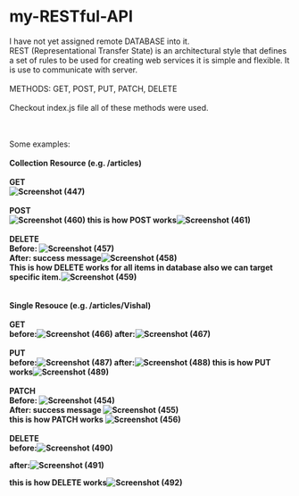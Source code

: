 # my-RESTful-API 
I have not yet assigned remote DATABASE into it.<br />
REST (Representational Transfer State) is an architectural style that defines a set of rules to be used for creating web services it is simple and flexible. It is use to communicate with server. <br />
<br />
METHODS: GET, POST, PUT, PATCH, DELETE <br /><br />
Checkout index.js file all of these methods were used.

<br /><br />Some examples:<br /><br />
<b>Collection Resource (e.g. /articles)<b/>
<br/><br/><b>GET</b><br />
![Screenshot (447)](https://user-images.githubusercontent.com/103761502/210414619-bb14483c-4afd-4524-9b56-4708cec01562.png)
<br /><br />
<b>POST</b>  <br />
![Screenshot (460)](https://user-images.githubusercontent.com/103761502/210417288-bdd21a21-555f-4c85-accf-a5c84b4e14f5.png)
this is how POST works![Screenshot (461)](https://user-images.githubusercontent.com/103761502/210417436-f46e2acc-c4f7-42c9-bea3-371d782879f4.png)
<br /><br />
<b>DELETE</b>
<br />
Before: ![Screenshot (457)](https://user-images.githubusercontent.com/103761502/210415840-1d8e6766-f5af-4535-aa19-7298e9c8c960.png)
<br />After: success message![Screenshot (458)](https://user-images.githubusercontent.com/103761502/210415898-a5a06981-b6c4-48ce-9512-9f52dda90112.png)
<br />This is how DELETE works for all items in database also we can target specific item.![Screenshot (459)](https://user-images.githubusercontent.com/103761502/210416030-390ed182-d8d5-4920-a573-fa0f0270a9bf.png)
<br /><br /><br />
Single Resouce (e.g. /articles/Vishal)<br /><br />
<b>GET</b>
<br />
before:![Screenshot (466)](https://user-images.githubusercontent.com/103761502/210419301-15d8ba53-9a43-4a40-9a01-4707039927a5.png)
after:![Screenshot (467)](https://user-images.githubusercontent.com/103761502/210419323-d655769d-c23f-4891-ac02-25c53f11b4e6.png)
<br /><br />
<b>PUT</b>
<br />
before:![Screenshot (487)](https://user-images.githubusercontent.com/103761502/210422431-4b14eb80-7358-4dfc-ba3f-1070c38c218b.png)
after:![Screenshot (488)](https://user-images.githubusercontent.com/103761502/210422444-626ea5cd-2348-411d-a99f-3c669d9e381b.png)
this is how PUT works![Screenshot (489)](https://user-images.githubusercontent.com/103761502/210422467-219a20fc-a0a5-4db3-add4-6b8b62b2ac1e.png)
<br /><br/>
<b>PATCH</b><br />
Before:
![Screenshot (454)](https://user-images.githubusercontent.com/103761502/210414814-68d147fa-5761-4e7a-9c31-4fa4208e36f7.png)
<br />After: success message
![Screenshot (455)](https://user-images.githubusercontent.com/103761502/210414892-04fd9045-fee0-4792-a4d7-8d468d315463.png)
<br />
this is how PATCH works
![Screenshot (456)](https://user-images.githubusercontent.com/103761502/210414964-9644a3df-370c-44bc-9938-a38f8e316dca.png)
<br /><br />
<b>DELETE</b><br />
before:![Screenshot (490)](https://user-images.githubusercontent.com/103761502/210422788-b941faeb-84fd-45e4-8201-8bcd788b33ba.png)

after:![Screenshot (491)](https://user-images.githubusercontent.com/103761502/210422800-092c83c8-bc84-4ecc-8db2-2350cf505438.png)

this is how DELETE works![Screenshot (492)](https://user-images.githubusercontent.com/103761502/210422819-0e71c327-6346-404e-860e-e959463ea852.png)
